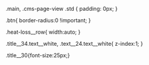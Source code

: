 

.main, .cms-page-view .std {
    padding: 0px;
}

.btn{
	border-radius:0 !important;
}

.heat-loss__row{
	width:auto;
}

.title__34.text__white, .text__24.text__white{
	z-index:1;
}

.title__30{font-size:25px;}